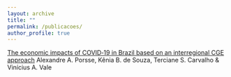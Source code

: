 ```yaml
---
layout: archive
title: ""
permalink: /publicacoes/
author_profile: true
---
```


[The economic impacts of COVID‐19 in Brazil based on an interregional CGE approach](https://rsaiconnect.onlinelibrary.wiley.com/doi/abs/10.1111/rsp3.12354)
Alexandre A. Porsse, Kênia B. de Souza, Terciane S. Carvalho & Vinícius A. Vale